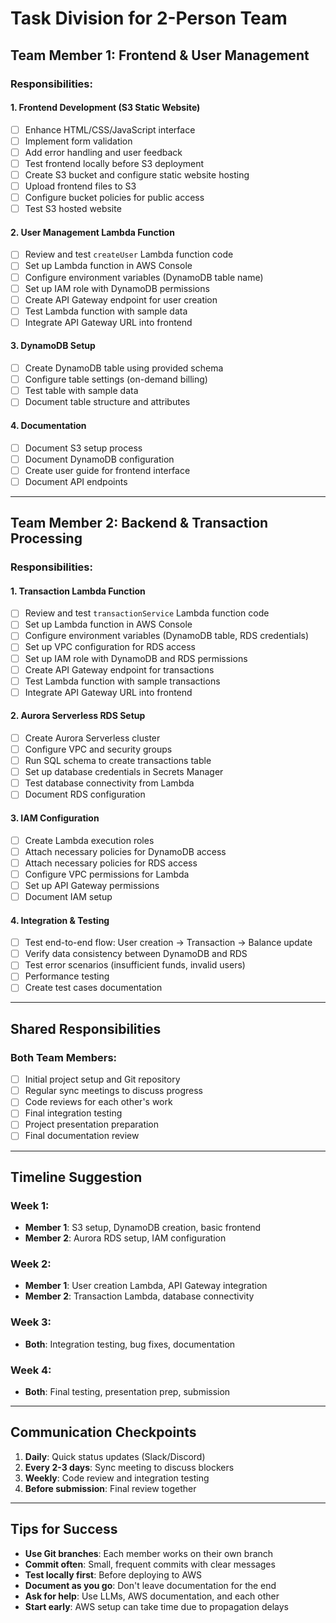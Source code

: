 # Task Division for 2-Person Team

## Team Member 1: Frontend & User Management

### Responsibilities:

#### 1. Frontend Development (S3 Static Website)
- [ ] Enhance HTML/CSS/JavaScript interface
- [ ] Implement form validation
- [ ] Add error handling and user feedback
- [ ] Test frontend locally before S3 deployment
- [ ] Create S3 bucket and configure static website hosting
- [ ] Upload frontend files to S3
- [ ] Configure bucket policies for public access
- [ ] Test S3 hosted website

#### 2. User Management Lambda Function
- [ ] Review and test `createUser` Lambda function code
- [ ] Set up Lambda function in AWS Console
- [ ] Configure environment variables (DynamoDB table name)
- [ ] Set up IAM role with DynamoDB permissions
- [ ] Create API Gateway endpoint for user creation
- [ ] Test Lambda function with sample data
- [ ] Integrate API Gateway URL into frontend

#### 3. DynamoDB Setup
- [ ] Create DynamoDB table using provided schema
- [ ] Configure table settings (on-demand billing)
- [ ] Test table with sample data
- [ ] Document table structure and attributes

#### 4. Documentation
- [ ] Document S3 setup process
- [ ] Document DynamoDB configuration
- [ ] Create user guide for frontend interface
- [ ] Document API endpoints

---

## Team Member 2: Backend & Transaction Processing

### Responsibilities:

#### 1. Transaction Lambda Function
- [ ] Review and test `transactionService` Lambda function code
- [ ] Set up Lambda function in AWS Console
- [ ] Configure environment variables (DynamoDB table, RDS credentials)
- [ ] Set up VPC configuration for RDS access
- [ ] Set up IAM role with DynamoDB and RDS permissions
- [ ] Create API Gateway endpoint for transactions
- [ ] Test Lambda function with sample transactions
- [ ] Integrate API Gateway URL into frontend

#### 2. Aurora Serverless RDS Setup
- [ ] Create Aurora Serverless cluster
- [ ] Configure VPC and security groups
- [ ] Run SQL schema to create transactions table
- [ ] Set up database credentials in Secrets Manager
- [ ] Test database connectivity from Lambda
- [ ] Document RDS configuration

#### 3. IAM Configuration
- [ ] Create Lambda execution roles
- [ ] Attach necessary policies for DynamoDB access
- [ ] Attach necessary policies for RDS access
- [ ] Configure VPC permissions for Lambda
- [ ] Set up API Gateway permissions
- [ ] Document IAM setup

#### 4. Integration & Testing
- [ ] Test end-to-end flow: User creation → Transaction → Balance update
- [ ] Verify data consistency between DynamoDB and RDS
- [ ] Test error scenarios (insufficient funds, invalid users)
- [ ] Performance testing
- [ ] Create test cases documentation

---

## Shared Responsibilities

### Both Team Members:
- [ ] Initial project setup and Git repository
- [ ] Regular sync meetings to discuss progress
- [ ] Code reviews for each other's work
- [ ] Final integration testing
- [ ] Project presentation preparation
- [ ] Final documentation review

---

## Timeline Suggestion

### Week 1:
- **Member 1**: S3 setup, DynamoDB creation, basic frontend
- **Member 2**: Aurora RDS setup, IAM configuration

### Week 2:
- **Member 1**: User creation Lambda, API Gateway integration
- **Member 2**: Transaction Lambda, database connectivity

### Week 3:
- **Both**: Integration testing, bug fixes, documentation

### Week 4:
- **Both**: Final testing, presentation prep, submission

---

## Communication Checkpoints

1. **Daily**: Quick status updates (Slack/Discord)
2. **Every 2-3 days**: Sync meeting to discuss blockers
3. **Weekly**: Code review and integration testing
4. **Before submission**: Final review together

---

## Tips for Success

- **Use Git branches**: Each member works on their own branch
- **Commit often**: Small, frequent commits with clear messages
- **Test locally first**: Before deploying to AWS
- **Document as you go**: Don't leave documentation for the end
- **Ask for help**: Use LLMs, AWS documentation, and each other
- **Start early**: AWS setup can take time due to propagation delays
